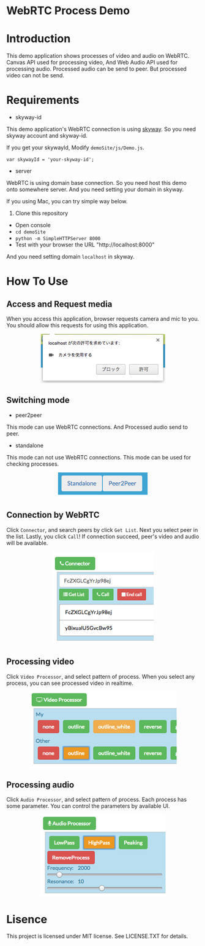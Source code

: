 # WebRTC Process Demo


# Introduction
This demo application shows processes of video and audio on WebRTC.
Canvas API used for processing video, And Web Audio API used for processing audio. Processed audio can be send to peer. But processed video can not be send.

# Requirements
* skyway-id

This demo application's WebRTC connection is using [skyway](http://nttcom.github.io/skyway/). So you need skyway account and skyway-id.

If you get your skywayId, Modify ``demoSite/js/Demo.js``.

```
var skywayId = 'your-skyway-id';
```

* server

WebRTC is using domain base connection. So you need host this demo onto somewhere server. And you need setting your domain in skyway.

If you using Mac, you can try simple way below.

1. Clone this repository
* Open console
* ```cd demoSite```
* ```python -m SimpleHTTPServer 8000```
* Test with your browser the URL "http://localhost:8000"

And you need setting domain ``localhost`` in skyway.

# How To Use
## Access and Request media

When you access this application, browser requests camera and mic to you. You should allow this requests for using this application.

<center><img src="assets/request.png" alt="" /></center>

## Switching mode

* peer2peer

This mode can use WebRTC connections. And Processed audio send to peer.

* standalone

This mode can not use WebRTC connections. This mode can be used for checking processes.

<center><img src="assets/mode.png" alt="" /></center>

## Connection by WebRTC

Click ``Connector``, and search peers by click ``Get List``. Next you select peer in the list. Lastly, you click ``Call``! If connection succeed, peer's video and audio will be available.

<center><img src="assets/connector.png" alt="" /></center>

## Processing video

Click ``Video Processor``, and select pattern of process. When you select any process, you can see processed video in realtime.

<center><img src="assets/video.png" alt="" /></center>

## Processing audio

Click ``Audio Processor``, and select pattern of process. Each process has some parameter. You can control the parameters by available UI.

<center><img src="assets/audio.png" alt="" /></center>

# Lisence
This project is licensed under MIT license. See LICENSE.TXT for details.
